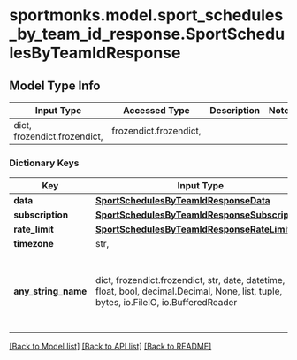 # sportmonks.model.sport_schedules_by_team_id_response.SportSchedulesByTeamIdResponse

## Model Type Info
Input Type | Accessed Type | Description | Notes
------------ | ------------- | ------------- | -------------
dict, frozendict.frozendict,  | frozendict.frozendict,  |  | 

### Dictionary Keys
Key | Input Type | Accessed Type | Description | Notes
------------ | ------------- | ------------- | ------------- | -------------
**data** | [**SportSchedulesByTeamIdResponseData**](SportSchedulesByTeamIdResponseData.md) | [**SportSchedulesByTeamIdResponseData**](SportSchedulesByTeamIdResponseData.md) |  | [optional] 
**subscription** | [**SportSchedulesByTeamIdResponseSubscription**](SportSchedulesByTeamIdResponseSubscription.md) | [**SportSchedulesByTeamIdResponseSubscription**](SportSchedulesByTeamIdResponseSubscription.md) |  | [optional] 
**rate_limit** | [**SportSchedulesByTeamIdResponseRateLimit**](SportSchedulesByTeamIdResponseRateLimit.md) | [**SportSchedulesByTeamIdResponseRateLimit**](SportSchedulesByTeamIdResponseRateLimit.md) |  | [optional] 
**timezone** | str,  | str,  |  | [optional] 
**any_string_name** | dict, frozendict.frozendict, str, date, datetime, int, float, bool, decimal.Decimal, None, list, tuple, bytes, io.FileIO, io.BufferedReader | frozendict.frozendict, str, BoolClass, decimal.Decimal, NoneClass, tuple, bytes, FileIO | any string name can be used but the value must be the correct type | [optional]

[[Back to Model list]](../../README.md#documentation-for-models) [[Back to API list]](../../README.md#documentation-for-api-endpoints) [[Back to README]](../../README.md)

